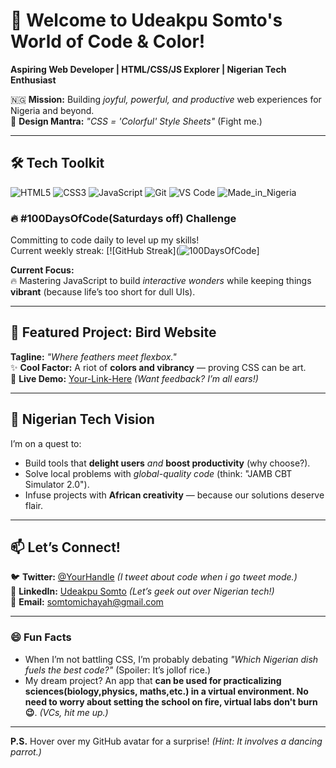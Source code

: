 # 🌟 Welcome to Udeakpu Somto's World of Code & Color!  
**Aspiring Web Developer | HTML/CSS/JS Explorer | Nigerian Tech Enthusiast**  

🇳🇬 **Mission:** Building *joyful, powerful, and productive* web experiences for Nigeria and beyond.  
🎨 **Design Mantra:** *"CSS = 'Colorful' Style Sheets"* (Fight me.)  

---

## 🛠️ Tech Toolkit  
![HTML5](https://img.shields.io/badge/HTML5-E34F26?style=for-the-badge&logo=html5&logoColor=white)
![CSS3](https://img.shields.io/badge/CSS3-1572B6?style=for-the-badge&logo=css3&logoColor=white) ![JavaScript](https://img.shields.io/badge/JavaScript-F7DF1E?style=for-the-badge&logo=javascript&logoColor=black)
![Git](https://img.shields.io/badge/Git-F05032?style=for-the-badge&logo=git&logoColor=white)
![VS Code](https://img.shields.io/badge/VS_Code-007ACC?style=for-the-badge&logo=visual-studio-code&logoColor=white)
![Made_in_Nigeria](https://img.shields.io/badge/MADE_IN_NG-1DA1F2?style=for-the-badge&logo=data:image/svg+xml;base64,PHN2ZyB4bWxucz0iaHR0cDovL3d3dy53My5vcmcvMjAwMC9zdmciIHZpZXdCb3g9IjAgMCA1MTIgNTEyIj48cGF0aCBmaWxsPSIjMDA3MjAwIiBkPSJNMCAwaDUxMnY1MTJIMHoiLz48cGF0aCBmaWxsPSIjZmZmIiBkPSJNMjU2IDI1Nk0xNzAgMjU2aDE3MiIvPjwvc3ZnPg==)

### 🔥 #100DaysOfCode(Saturdays off) Challenge  
   Committing to code daily to level up my skills!  
   Current weekly streak: [![GitHub Streak](![100DaysOfCode](https://img.shields.io/badge/100_Days_Of_Code-FF5722?style=for-the-badge&logo=freecodecamp&logoColor=white)]
   
**Current Focus:**  
🔥 Mastering JavaScript to build *interactive wonders* while keeping things **vibrant** (because life’s too short for dull UIs).  

---

## 🦜 Featured Project: **Bird Website**  
**Tagline:** *"Where feathers meet flexbox."*  
✨ **Cool Factor:** A riot of **colors and vibrancy** — proving CSS can be art.  
🔗 **Live Demo:** [Your-Link-Here](#) *(Want feedback? I’m all ears!)*  

---

## 🚀 Nigerian Tech Vision  
I’m on a quest to:  
- Build tools that **delight users** *and* **boost productivity** (why choose?).  
- Solve local problems with *global-quality code* (think: "JAMB CBT Simulator 2.0").  
- Infuse projects with **African creativity** — because our solutions deserve flair.  

---

## 📫 Let’s Connect!  
🐦 **Twitter:** [@YourHandle](https://twitter.com/) *(I tweet about code when i go tweet mode.)*  
💼 **LinkedIn:** [Udeakpu Somto](https://linkedin.com/) *(Let’s geek out over Nigerian tech!)*  
📧 **Email:** somtomichayah@gmail.com  

---

### 😄 Fun Facts  
- When I’m not battling CSS, I’m probably debating *"Which Nigerian dish fuels the best code?"* (Spoiler: It’s jollof rice.)  
- My dream project? An app that **can be used for practicalizing sciences(biology,physics, maths,etc.) in a virtual environment. No need to worry about setting the school on fire, virtual labs don't burn 😉**. *(VCs, hit me up.)*  

--- 

**P.S.** Hover over my GitHub avatar for a surprise! *(Hint: It involves a dancing parrot.)*  
